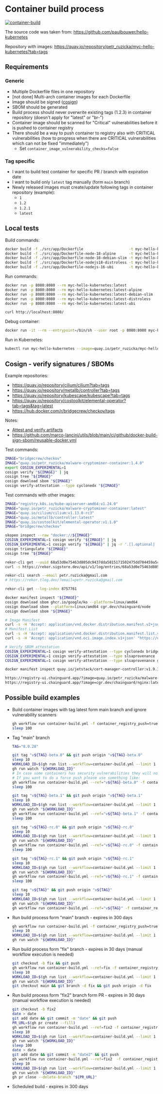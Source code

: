 # Container build process

[![container-build](https://github.com/ruzickap/container-build/actions/workflows/container-build.yml/badge.svg)](https://github.com/ruzickap/container-build/actions/workflows/container-build.yml)

The source code was taken from: <https://github.com/paulbouwer/hello-kubernetes>

Repository with images: <https://quay.io/repository/petr_ruzicka/myc-hello-kubernetes?tab=tags>

## Requirements

### Generic

- Multiple Dockerfile files in one repository
- [not done] Multi-arch container images for each Dockerfile
- Image should be signed ([cosign](https://github.com/sigstore/cosign))
- SBOM should be generated
- Build process should never overwrite existing tags (1.2.3) in container
  repository (doesn't apply for "latest" or "br-")
- Container image should be scanned for "Critical" vulnerabilities before it
  is pushed to container registry
- There should be a way to push container to registry also with CRITICAL
  vulnerabilities (how to progress when there are CRITICAL vulnerabilities which
  can not be fixed "immediately")
  - Set `container_image_vulnerability_checks=false`

### Tag specific

- I want to build test container for specific PR / branch with expiration date
- I want to build only `latest` tag manually (form `main` branch)
- Newly released images must create/update following tags in container
  repository (example):
  - `1`
  - `1.2`
  - `1.2.1`
  - `latest`

## Local tests

Build commands:

```bash
docker build -f ./src/app/Dockerfile                     -t myc-hello-kubernetes:latest             src/app
docker build -f ./src/app/Dockerfile-node-18-alpine      -t myc-hello-kubernetes:latest-alpine      src/app
docker build -f ./src/app/Dockerfile-node-18-debian-slim -t myc-hello-kubernetes:latest-debian-slim src/app
docker build -f ./src/app/Dockerfile-nodejs18-distroless -t myc-hello-kubernetes:latest-distroless  src/app
docker build -f ./src/app/Dockerfile-nodejs-16-ubi       -t myc-hello-kubernetes:latest-ubi         src/app
```

Run commands:

```bash
docker run -p 8080:8080 --rm myc-hello-kubernetes:latest
docker run -p 8080:8080 --rm myc-hello-kubernetes:latest-alpine
docker run -p 8080:8080 --rm myc-hello-kubernetes:latest-debian-slim
docker run -p 8080:8080 --rm myc-hello-kubernetes:latest-distroless
docker run -p 8080:8080 --rm myc-hello-kubernetes:latest-ubi

curl http://localhost:8080/
```

Debug container:

```bash
docker run -it --rm --entrypoint=/bin/sh --user root -p 8080:8080 myc-hello-kubernetes:latest
```

Run in Kubernetes:

```bash
kubectl run myc-hello-kubernetes --image=quay.io/petr_ruzicka/myc-hello-kubernetes
```

## Cosign - verify signatures / SBOMs

Example repositories:

- <https://quay.io/repository/cilium/cilium?tab=tags>
- <https://quay.io/repository/metallb/controller?tab=tags>
- <https://quay.io/repository/kubescape/kubescape?tab=tags>
- <https://quay.io/repository/costoolkit/elemental-operator?tab=tags&tag=latest>
- <https://hub.docker.com/r/bridgecrew/checkov/tags>

Notes:

- [Attest and verify artifacts](https://rewanthtammana.com/sigstore-the-easy-way/cosign/attest-and-verify-artifacts/)
- <https://github.com/marco-lancini/utils/blob/main/ci/github/docker-build-sign-sbom/reusable-docker.yml>

Test commands:

```bash
IMAGE="bridgecrew/checkov"
IMAGE="quay.io/petr_ruzicka/malware-cryptominer-container:1.4.0"
export COSIGN_EXPERIMENTAL=1
cosign verify "${IMAGE}" | jq
cosign tree "${IMAGE}"
cosign download sbom "${IMAGE}"
cosign verify-attestation --type cyclonedx "${IMAGE}"
```

Test commands with other images:

```bash
IMAGE="registry.k8s.io/kube-apiserver-amd64:v1.24.0"
IMAGE="quay.io/petr_ruzicka/malware-cryptominer-container:latest"
IMAGE="quay.io/cilium/cilium:v1.13.0-rc3"
IMAGE="quay.io/metallb/controller:latest"
IMAGE="quay.io/costoolkit/elemental-operator:v1.1.0"
IMAGE="bridgecrew/checkov"

skopeo inspect --raw "docker://${IMAGE}"
COSIGN_EXPERIMENTAL=1 cosign verify "${IMAGE}" | jq
COSIGN_EXPERIMENTAL=1 cosign verify "${IMAGE}" | jq -r '.[].optional| .Issuer + "-" + .Subject'
cosign triangulate "${IMAGE}"
cosign tree "${IMAGE}"

rekor-cli get --uuid 68a53d0e75463d805dc9437dda5815171502475dd704459a5ce3078edba96226 --format json | jq -r .Attestation | base64 --decode | jq
curl -s https://rekor.sigstore.dev/api/v1/log/entries/68a53d0e75463d805dc9437dda5815171502475dd704459a5ce3078edba96226 | jq

rekor-cli search --email petr.ruzicka@gmail.com
# https://rekor.tlog.dev/?email=petr.ruzicka@gmail.com

rekor-cli get --log-index 8757761

docker manifest inspect "${IMAGE}"
cosign download sbom ghcr.io/google/ko --platform=linux/amd64
cosign download sbom --platform=linux/amd64 cgr.dev/chainguard/node
cosign download sbom "${IMAGE}"

# Image Manifest
curl -s -H 'Accept: application/vnd.docker.distribution.manifest.v2+json' "https://quay.io/v2/jetstack/cert-manager-controller/manifests/v1.9.1" | jq
# Manifest List
curl -s -H 'Accept: application/vnd.docker.distribution.manifest.list.v2+json' "https://quay.io/v2/jetstack/cert-manager-controller/manifests/v1.9.1" | jq
curl -s -H 'Accept: application/vnd.oci.image.index.v1+json' "https://quay.io/v2/jetstack/cert-manager-controller/manifests/v1.9.1" | jq

# Verify SBOM attestation
COSIGN_EXPERIMENTAL=1 cosign verify-attestation --type cyclonedx bridgecrew/checkov | jq '.payload |= @base64d | .payload | fromjson | select(.predicateType == "https://cyclonedx.org/schema") | .predicate.Data'
COSIGN_EXPERIMENTAL=1 cosign verify-attestation --type slsaprovenance --key https://ftp.suse.com/pub/projects/security/keys/container–key.pem registry.suse.com/bci/golang@sha256:35bc38ce40811b587a56bcfa328ef077c0703732e3bbedf4dbdf47f612cca04b | jq
COSIGN_EXPERIMENTAL=1 cosign verify-attestation --type slsaprovenance ghcr.io/thomasvitale/band-service@sha256:388e8d292b55a7934bdaf11277ea9f33c3533258de92eb4b12085717dbdbd875 | jq '.payload |= @base64d | .payload | fromjson'

docker manifest inspect quay.io/jetstack/cert-manager-controller:v1.9.1

https://registry-ui.chainguard.app/?image=quay.io/petr_ruzicka/malware-cryptominer-container:1
https://registry-ui.chainguard.app/?image=cgr.dev/chainguard/nginx:latest
```

## Possible build examples

- Build container images with tag latest form main branch and ignore
  vulnerability scanners

  ```bash
  gh workflow run container-build.yml -f container_registry_push=true -f container_image_expires_after=30 -f container_image_skip_vulnerability_checks=true
  sleep 100
  ```

- Tag "main" branch

  ```bash
  TAG="8.0.28"

  git tag "v${TAG}-beta.0" && git push origin "v${TAG}-beta.0"
  sleep 10
  WORKLOAD_ID=$(gh run list --workflow=container-build.yml --limit 1 --json databaseId | jq -r '.[].databaseId')
  gh run watch "${WORKLOAD_ID}"
  # In case some containers has security vulnerabilities they will not be pushed to Container Registry by default
  # If you want to do a force push please use something like:
  gh workflow run container-build.yml --ref="v${TAG}-beta.0" -f container_registry_push=true -f container_image_expires_after=365 -f container_image_skip_vulnerability_checks=true
  sleep 100

  git tag "v${TAG}-beta.1" && git push origin "v${TAG}-beta.1"
  sleep 10
  WORKLOAD_ID=$(gh run list --workflow=container-build.yml --limit 1 --json databaseId | jq -r '.[].databaseId')
  gh run watch "${WORKLOAD_ID}"
  gh workflow run container-build.yml --ref="v${TAG}-beta.1" -f container_registry_push=true -f container_image_expires_after=365 -f container_image_skip_vulnerability_checks=true
  sleep 100

  git tag "v${TAG}-rc.0" && git push origin "v${TAG}-rc.0"
  sleep 10
  WORKLOAD_ID=$(gh run list --workflow=container-build.yml --limit 1 --json databaseId | jq -r '.[].databaseId')
  gh run watch "${WORKLOAD_ID}"
  gh workflow run container-build.yml --ref="v${TAG}-rc.0" -f container_registry_push=true -f container_image_expires_after=365 -f container_image_skip_vulnerability_checks=true
  sleep 100

  git tag "v${TAG}-rc.1" && git push origin "v${TAG}-rc.1"
  sleep 10
  WORKLOAD_ID=$(gh run list --workflow=container-build.yml --limit 1 --json databaseId | jq -r '.[].databaseId')
  gh run watch "${WORKLOAD_ID}"
  gh workflow run container-build.yml --ref="v${TAG}-rc.1" -f container_registry_push=true -f container_image_expires_after=365 -f container_image_skip_vulnerability_checks=true
  sleep 100

  git tag "v${TAG}" && git push origin "v${TAG}"
  sleep 10
  WORKLOAD_ID=$(gh run list --workflow=container-build.yml --limit 1 --json databaseId | jq -r '.[].databaseId')
  gh run watch "${WORKLOAD_ID}"
  gh workflow run container-build.yml --ref="v${TAG}" -f container_registry_push=true -f container_image_expires_after=365 -f container_image_skip_vulnerability_checks=true
  ```

- Run build process form "main" branch - expires in 300 days

  ```bash
  gh workflow run container-build.yml -f container_registry_push=true -f container_image_expires_after=300 -f container_image_skip_vulnerability_checks=true
  sleep 10
  WORKLOAD_ID=$(gh run list --workflow=container-build.yml --limit 1 --json databaseId | jq -r '.[].databaseId')
  gh run watch "${WORKLOAD_ID}"
  ```

- Run build process form "fix" branch - expires in 30 days (manual workflow
  execution is needed)

  ```bash
  git checkout -b fix && git push
  gh workflow run container-build.yml --ref=fix -f container_registry_push=true -f container_image_expires_after=30 -f container_image_skip_vulnerability_checks=true
  sleep 10
  WORKLOAD_ID=$(gh run list --workflow=container-build.yml --limit 1 --json databaseId | jq -r '.[].databaseId')
  gh run watch "${WORKLOAD_ID}"
  git checkout main && git branch -d fix && git push origin -d fix
  ```

- Run build process form "fix2" branch form PR - expires in 30 days
  (manual workflow execution is needed)

  ```bash
  git checkout -b fix2
  date > date
  git add date && git commit -m "date" && git push
  PR_URL=$(gh pr create --fill)
  gh workflow run container-build.yml --ref=fix2 -f container_registry_push=true -f container_image_expires_after=30 -f container_image_skip_vulnerability_checks=true
  sleep 10
  WORKLOAD_ID=$(gh run list --workflow=container-build.yml --limit 1 --json databaseId | jq -r '.[].databaseId')
  gh run watch "${WORKLOAD_ID}"
  sleep 100
  date > date
  git add date && git commit -m "date2" && git push
  gh workflow run container-build.yml --ref=fix2  -f container_registry_push=true -f container_image_expires_after=30 -f container_image_skip_vulnerability_checks=true
  sleep 10
  WORKLOAD_ID=$(gh run list --workflow=container-build.yml --limit 1 --json databaseId | jq -r '.[].databaseId')
  gh run watch "${WORKLOAD_ID}"
  gh pr close --delete-branch "${PR_URL}"
  ```

- Scheduled build - expires in 300 days
